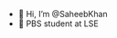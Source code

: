 - 👋 Hi, I’m @SaheebKhan
- 🌱 PBS student at LSE

<!---
SaheebKhan/SaheebKhan is a ✨ special ✨ repository because its `README.md` (this file) appears on your GitHub profile.
You can click the Preview link to take a look at your changes.
--->
